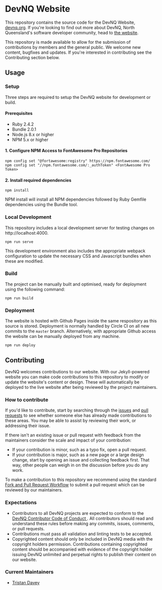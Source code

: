 # DevNQ Website

This repository contains the source code for the DevNQ Website,
[devnq.org](http://devnq.org). If you're looking to find out more about
DevNQ, North Queensland's software developer community, head to
[the website](http://devnq.org).

This repository is made available to allow for the submission of
contributions by members and the general public. We welcome new content,
bugfixes and updates. If you're interested in contributing see the
Contributing section below.

## Usage

### Setup

Three steps are required to setup the DevNQ website for development or
build.

#### Prerequisites

- Ruby 2.4.2
- Bundle 2.0.1
- Node.js 8.x or higher
- NPM 5.x or higher

#### 1. Configure NPM Access to FontAwesome Pro Repositories

```
npm config set "@fortawesome:registry" https://npm.fontawesome.com/
npm config set "//npm.fontawesome.com/:_authToken" <FontAwesome Pro Token>
```

#### 2. Install required dependencies

```
npm install
```

NPM install will install all NPM dependencies followed by Ruby Gemfile
dependencies using the Bundle tool.

### Local Development

This repository includes a local development server for testing changes
 on http://localhost:4000.

```
npm run serve
```

This development environment also includes the appropriate webpack
configuration to update the necessary CSS and Javascript bundles when
these are modified.

### Build

The project can be manually built and optimised, ready for deployment
 using the following command:

```
npm run build
```

### Deployment

The website is hosted with Github Pages inside the same respository as
this source is stored. Deployment is normally handled by Circle CI on
all new commits to the `master` branch. Alternatively, with appropriate
Github access the website can be manually deployed from any machine.

```
npm run deploy
```

## Contributing

DevNQ welcomes contributions to our website. With our Jekyll-powered
 website you can make code contributions to this repository to modify or
 update the website's content or design. These will automatically be
 deployed to the live website after being reviewed by the project
 maintainers.

### How to contribute

If you'd like to contribute, start by searching through the
[issues](https://github.com/tjdavey/devnq/issues) and
[pull requests](https://github.com/tjdavey/devnq/pulls) to see whether
someone else has already made contributions to these areas. You may be
able to assist by reviewing their work, or addressing their issue.

If there isn't an existing issue or pull request with feedback from the
maintainers consider the scale and impact of your contribution:
- If your contribution is minor, such as a typo fix, open a pull
request.
- If your contribution is major, such as a new page or a large design
change, start by opening an issue and collecting feedback first. That
way, other people can weigh in on the discussion before you do any work.

To make a contribution to this repository we recommend using the
standard [Fork and Pull Request
Workflow](https://gist.github.com/Chaser324/ce0505fbed06b947d962) to
submit a pull request which can be reviewed by our maintainers.

### Expectations

- Contributors to all DevNQ projects are expected to conform to the
[DevNQ Contributor Code of Conduct
](https://github.com/tjdavey/devnq/blob/master/CODE-OF-CONDUCT.md).
All contributors should read and understand these rules before making
any commits, issues, comments, or pull requests.
- Contributions must pass all validation and linting tests to be
accepted.
- Copyrighted content should only be included in DevNQ media with the
copyright holders permission. Contributions containing copyrighted
content should be accompanied with evidence of the copyright holder
 issuing DevNQ unlimited and perpetual rights to publish their content
 on our website.

### Current Maintainers

- [Tristan Davey](https://github.com/tjdavey)



